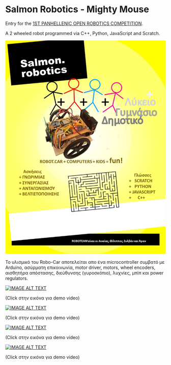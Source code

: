 # Salmon Robotics - Mighty Mouse

Entry for the [1ST PANHELLENIC OPEN ROBOTICS COMPETITION](https://robotics.ellak.gr/).

A 2 wheeled robot programmed via C++, Python, JavaScript and Scratch.

![Main Image](salmonrobotics.poster.png)

Το υλισμικό του Robo-Car αποτελείται απο ένα microcontroller συμβατό με Arduino, ασύρματη επικοινωνία, motor driver, motors, wheel encoders, αισθητήρα απόστασης, διεύθυνσης (γυροσκόπιο), λυχνίες, μπίπ και power regulators.

[![IMAGE ALT TEXT](http://img.youtube.com/vi/69kufSKBoBE/0.jpg)](http://www.youtube.com/watch?v=69kufSKBoBE "Salmon Robotics - Mighty Mouse")

(Click στην εικόνα για demo video)

[![IMAGE ALT TEXT](http://img.youtube.com/vi/3aY7d4Hk-YI/0.jpg)](http://www.youtube.com/watch?v=3aY7d4Hk-YI "Salmon Robotics - Mighty Mouse Video 1")

(Click στην εικόνα για demo video)

[![IMAGE ALT TEXT](http://img.youtube.com/vi/aDxYluPFX00/0.jpg)](http://www.youtube.com/watch?v=aDxYluPFX00 "Salmon Robotics - Mighty Mouse Video 2")

(Click στην εικόνα για demo video)

[![IMAGE ALT TEXT](http://img.youtube.com/vi/_ED90WGzHCc/0.jpg)](http://www.youtube.com/watch?v=_ED90WGzHCc "Salmon Robotics - Mighty Mouse Video 3")

(Click στην εικόνα για demo video)
